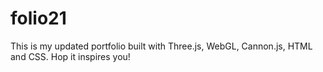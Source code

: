 # folio21
This is my updated portfolio built with Three.js, WebGL, Cannon.js, HTML and CSS. Hop it inspires you!

